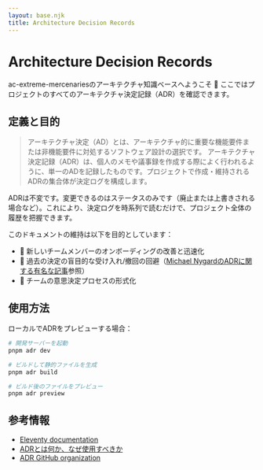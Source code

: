 ```yaml
---
layout: base.njk
title: Architecture Decision Records
---
```


# Architecture Decision Records

ac-extreme-mercenariesのアーキテクチャ知識ベースへようこそ 👋
ここではプロジェクトのすべてのアーキテクチャ決定記録（ADR）を確認できます。

## 定義と目的

> アーキテクチャ決定（AD）とは、アーキテクチャ的に重要な機能要件または非機能要件に対処するソフトウェア設計の選択です。
> アーキテクチャ決定記録（ADR）は、個人のメモや議事録を作成する際によく行われるように、単一のADを記録したものです。プロジェクトで作成・維持されるADRの集合体が決定ログを構成します。

ADRは不変です。変更できるのはステータスのみです（廃止または上書きされる場合など）。これにより、決定ログを時系列で読むだけで、プロジェクト全体の履歴を把握できます。

このドキュメントの維持は以下を目的としています：

- 🚀 新しいチームメンバーのオンボーディングの改善と迅速化
- 🔭 過去の決定の盲目的な受け入れ/撤回の回避（[Michael NygardのADRに関する有名な記事](https://cognitect.com/blog/2011/11/15/documenting-architecture-decisions.html)参照）
- 🤝 チームの意思決定プロセスの形式化

## 使用方法

ローカルでADRをプレビューする場合：

```bash
# 開発サーバーを起動
pnpm adr dev

# ビルドして静的ファイルを生成
pnpm adr build

# ビルド後のファイルをプレビュー
pnpm adr preview
```

## 参考情報

- [Eleventy documentation](https://www.11ty.dev/)
- [ADRとは何か、なぜ使用すべきか](https://github.com/joelparkerhenderson/architecture_decision_record#what-is-an-architecture-decision-record)
- [ADR GitHub organization](https://adr.github.io/)
